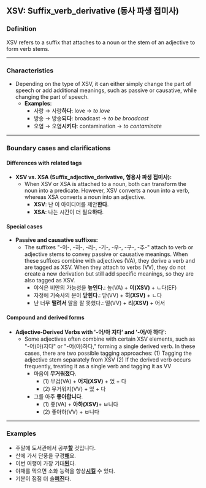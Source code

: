 ## XSV: Suffix_verb_derivative (동사 파생 접미사)

### Definition
XSV refers to a suffix that attaches to a noun or the stem of an adjective to form verb stems.

---

### Characteristics
- Depending on the type of XSV, it can either simply change the part of speech or add additional meanings, such as passive or causative, while changing the part of speech.  
  - **Examples**:
    - 사랑 → 사랑**하다**: love → *to love*
    - 방송 → 방송**되다**: broadcast → *to be broadcast*
    - 오염 → 오염**시키다**: contamination → *to contaminate*

---

### Boundary cases and clarifications

#### Differences with related tags 
- **XSV vs. XSA (Suffix_adjective_derivative, 형용사 파생 접미사):**
    - When XSV or XSA is attached to a noun, both can transform the noun into a predicate. However, XSV converts a noun into a verb, whereas XSA converts a noun into an adjective.  
        - **XSV**: 난 이 아이디어를 제안**한다**. 
        - **XSA**: 나는 시간이 더 필요**하다**.  

#### Special cases
- **Passive and causative suffixes:**
  - The suffixes "-이-, -히-, -리-, -기-, -우-, -구-, -추-" attach to verb or adjective stems to convey passive or causative meanings. When these suffixes combine with adjectives (VA), they derive a verb and are tagged as XSV. When they attach to verbs (VV), they do not create a new derivation but still add specific meanings, so they are also tagged as XSV.  
    - 야식은 비만의 가능성을 **높인다**.: 높(VA) + **이(XSV)** + ㄴ다(EF) 
    - 자정에 기숙사의 문이 **닫힌다**.: 닫(VV) + **히(XSV)** + ㄴ다 
    - 난 너무 **떨려서** 말을 잘 못했다.: 떨(VV) + **리(XSV)** + 어서 

#### Compound and derived forms
- **Adjective-Derived Verbs with '-어/아 지다' and '-어/아 하다':**
  - Some adjectives often combine with certain XSV elements, such as "-어(아)지다" or "-어(아)하다," forming a single derived verb. In these cases, there are two possible tagging approaches:
  (1) Tagging the adjective stem separately from XSV
  (2) If the derived verb occurs frequently, treating it as a single verb and tagging it as VV
    - 마음이 **무거워졌다**.
      - (1) 무겁(VA) + **어지(XSV)** + 었 + 다 
      - (2) 무거워지(VV) + 었 + 다
    - 그를 아주 **좋아합니다**.
      - (1) 좋(VA) + **아하(XSV)**+ ㅂ니다
      - (2) 좋아하(VV) + ㅂ니다

---

### Examples
- 주말에 도서관에서 공부<ins>**할**</ins> 것입니다.  
- 산에 가서 단풍을 구경<ins>**해**</ins>요.  
- 이번 여행이 가장 기대<ins>**된**</ins>다.  
- 야채를 먹으면 소화 능력을 향상<ins>**시킬**</ins> 수 있다.  
- 기분이 점점 더 슬<ins>**퍼진**</ins>다.  
